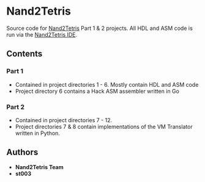 # Nand2Tetris

Source code for [Nand2Tetris](https://www.nand2tetris.org/) Part 1 & 2 projects. All HDL and ASM code is run via the [Nand2Tetris IDE](https://nand2tetris.github.io/web-ide/chip/).

## Contents

### Part 1

* Contained in project directories 1 - 6. Mostly contain HDL and ASM code
* Project directory 6 contains a Hack ASM assembler written in Go

### Part 2

* Contained in project directories 7 - 12.
* Project directories 7 & 8 contain implementations of the VM Translator written in Python.

## Authors

* **Nand2Tetris Team**
* **st003**
